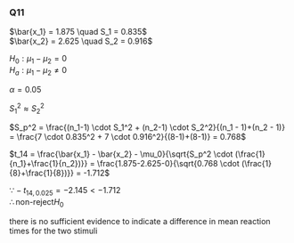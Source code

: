 ### Q11

$\bar{x_1} = 1.875 \quad S_1 = 0.835$  
$\bar{x_2} = 2.625 \quad S_2 = 0.916$  

$H_0: \mu_1 - \mu_2 = 0$  
$H_a: \mu_1 - \mu_2 \neq 0$  

$\alpha = 0.05$  

$S_1^2 \approx S_2^2$  

$S_p^2 = \frac{(n_1-1) \cdot S_1^2 + (n_2-1) \cdot S_2^2}{(n_1 - 1)+(n_2 - 1)} = \frac{7 \cdot 0.835^2 + 7 \cdot 0.916^2}{(8-1)+(8-1)} = 0.768$  

$t_14 = \frac{\bar{x_1} - \bar{x_2} - \mu_0}{\sqrt{S_p^2 \cdot (\frac{1}{n_1}+\frac{1}{n_2})}} = \frac{1.875-2.625-0}{\sqrt{0.768 \cdot (\frac{1}{8}+\frac{1}{8})}} = -1.712$  

$\because -t_{14,0.025} = -2.145 < -1.712$  
$\therefore \text{non-reject} H_0$  

there is no sufficient evidence to indicate a difference in mean reaction times for the two stimuli
